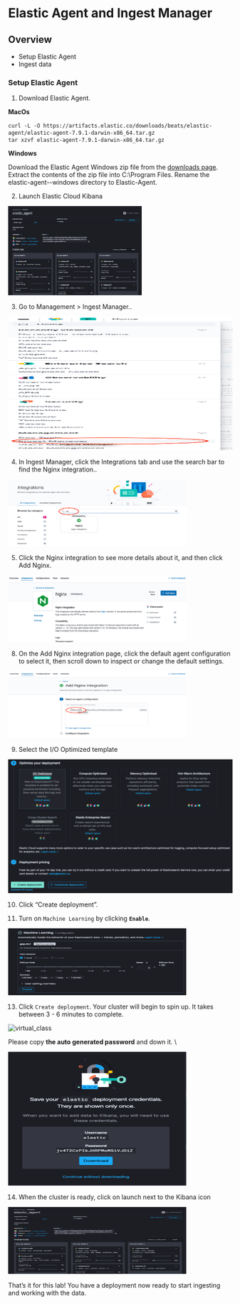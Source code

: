 # Elastic Agent and Ingest Manager

## Overview

* Setup Elastic Agent
* Ingest data

### Setup Elastic Agent

1. Download Elastic Agent.

**MacOs**

```
curl -L -O https://artifacts.elastic.co/downloads/beats/elastic-agent/elastic-agent-7.9.1-darwin-x86_64.tar.gz
tar xzvf elastic-agent-7.9.1-darwin-x86_64.tar.gz
```
**Windows**

  Download the Elastic Agent Windows zip file from the [downloads page](https://www.elastic.co/downloads/elastic-agent).
  Extract the contents of the zip file into C:\Program Files.
  Rename the elastic-agent-<version>-windows directory to Elastic-Agent.

2. Launch Elastic Cloud Kibana

<img src="/Labs-ElasticCloud/images/cloud8.png" alt="virtual_class" width="300" height="200">

3. Go to Management > Ingest Manager..

<img src="/Labs-ElasticCloud/images/ingest1.png" alt="virtual_class" width="700" height="300">

4. In Ingest Manager, click the Integrations tab and use the search bar to find the Nginx integration.. 

<img src="/Labs-ElasticCloud/images/ingest3.png" alt="virtual_class" width="400" height="150">

5. Click the Nginx integration to see more details about it, and then click Add Nginx. 

<img src="/Labs-ElasticCloud/images/ingest4.png" alt="virtual_class" width="400" height="150">

8.  On the Add Nginx integration page, click the default agent configuration to select it, then scroll down to inspect or change the default settings.

<img src="/Labs-ElasticCloud/images/ingest5.png" alt="virtual_class" width="400" height="150">

9.  Select the I/O Optimized template

<img src="/Labs-ElasticCloud/images/cloud4.png" alt="virtual_class" width="800" height="300">

10.  Click “Create deployment”.

11. Turn on <code>Machine Learning</code></strong> by clicking <strong><code>Enable</code></strong>.

<img src="/Labs-ElasticCloud/images/cloud6.png" alt="virtual_class" width="400" height="150">

13.  Click <code>Create deployment</code></strong>. Your cluster will begin to spin up.  It takes between 3 - 6 minutes to complete.

<img src="/Labs-ElasticCloud/images/img13.png" alt="virtual_class" width="300" height="50">

Please copy **the auto generated password** and down it.  \

<img src="/Labs-ElasticCloud/images/cloud7.png" alt="virtual_class" width="400" height="300">

14.  When the cluster is ready, click on launch next to the Kibana icon

<img src="/Labs-ElasticCloud/images/cloud8.png" alt="virtual_class" width="400" height="150">

That’s it for this lab! You have a deployment now ready to start ingesting and working with the data. 

